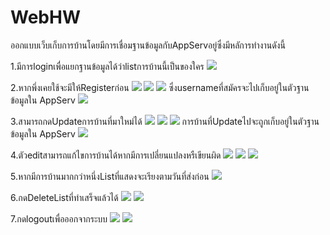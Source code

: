 # WebHW
ออกแบบเว็บเก็บการบ้านโดยมีการเชื่อมฐานข้อมูลกับAppServอยู่ซึ่งมีหลัการทำงานดังนี้

1.มีการloginเพื่อแยกฐานข้อมูลได้ว่าlistการบ้านนี้เป็นของใคร
<img src="https://user-images.githubusercontent.com/50855686/91655284-a8433100-ead9-11ea-8ca9-9bddbe72e8e8.png">

2.หากพึ่งเคยใช้จะมีให้Registerก่อน
<img src="https://user-images.githubusercontent.com/50855686/91655288-aa0cf480-ead9-11ea-8d29-8901f2fd8e4d.png">
<img src="https://user-images.githubusercontent.com/50855686/91655285-a8dbc780-ead9-11ea-95eb-b80c739b659d.png">
<img src="https://user-images.githubusercontent.com/50855686/91655275-a5484080-ead9-11ea-9508-557b051d0148.png">
ซึ่งusernameที่สมัครจะไปเก็บอยู่ในตัวฐานข้อมูลใน AppServ
<img src="https://user-images.githubusercontent.com/50855686/91655272-a2e5e680-ead9-11ea-9f1f-90b300900a82.png">

3.สามารถกดUpdateการบ้านที่มาใหม่ได้
<img src="https://user-images.githubusercontent.com/50855686/91655598-f0fbe980-eadb-11ea-895c-5d62b380c494.png">
<img src="https://user-images.githubusercontent.com/50855686/91655289-aa0cf480-ead9-11ea-9460-6ed8c8d11f2b.png">
<img src="https://user-images.githubusercontent.com/50855686/91655276-a5e0d700-ead9-11ea-8dd7-cdd1faa79ec7.png">
การบ้านที่Updateไปจะถูกเก็บอยู่ในตัวฐานข้อมูลใน AppServ
<img src="https://user-images.githubusercontent.com/50855686/91655273-a4afaa00-ead9-11ea-84ad-74f5d5130128.png">

4.ตัวeditสามารถแก้ไขการบ้านได้หากมีการเปลี่ยนแปลงหรืเขียนผิด
<img src="https://user-images.githubusercontent.com/50855686/91655278-a5e0d700-ead9-11ea-971a-6dc7689cc6a8.png">
<img src="https://user-images.githubusercontent.com/50855686/91655274-a4afaa00-ead9-11ea-8476-7fd8266b740f.png">
<img src="https://user-images.githubusercontent.com/50855686/91655279-a6796d80-ead9-11ea-99e6-133770142419.png">

5.หากมีการบ้านมากกว่าหนึ่งListที่แสดงจะเรียงตามวันที่ส่งก่อน
<img src="https://user-images.githubusercontent.com/50855686/91655286-a8dbc780-ead9-11ea-873b-9c6f7d5458b3.png">

6.กดDeleteListที่ทำเสร็จแล้วได้
<img src="https://user-images.githubusercontent.com/50855686/91655280-a7120400-ead9-11ea-8d73-7195bd4d71f4.png">
<img src="https://user-images.githubusercontent.com/50855686/91655281-a7aa9a80-ead9-11ea-8536-805f0b004610.png">

7.กดlogoutเพื่อออกจากระบบ
<img src="https://user-images.githubusercontent.com/50855686/91655282-a7aa9a80-ead9-11ea-99ef-c9ad6ab995da.png">
<img src="https://user-images.githubusercontent.com/50855686/91655284-a8433100-ead9-11ea-8ca9-9bddbe72e8e8.png">
